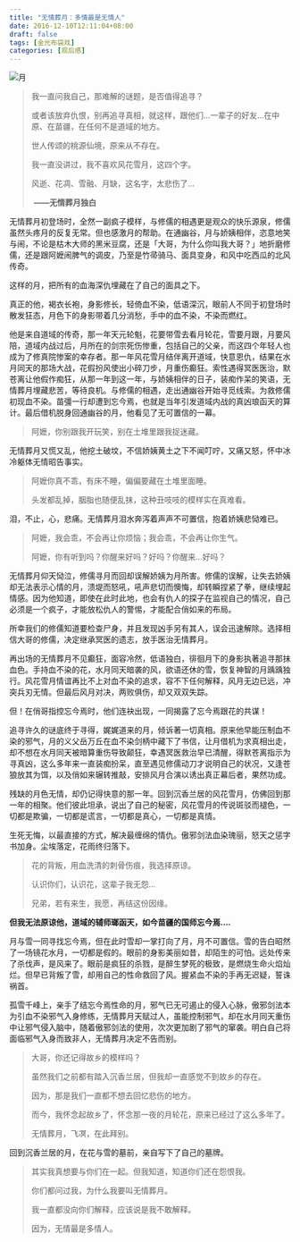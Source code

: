 ```yaml
---
title: "无情葬月：多情最是无情人"
date: 2016-12-10T12:11:04+08:00
draft: false
tags: [金光布袋戏]
categories: [观后感]
---
```


![月](/月.jpg)



> 我一直问我自己，那难解的谜题，是否值得追寻？
>
> 或者该放弃仇恨，别再追寻真相，就这样，跟他们…一辈子的好友…在中原、在苗疆，在任何不是道域的地方。
>
> 世人传颂的桃源仙境，原来从不存在。
>
> 我一直没讲过，我不喜欢风花雪月，这四个字。
>
> 风逝、花凋、雪融、月缺，这名字，太悲伤了…
>
> ​																							**——无情葬月独白**



无情葬月初登场时，全然一副疯子模样，与修儒的相遇更是观众的快乐源泉，修儒虽然头疼月的反复无常。但也感激月的帮助。在通幽谷，月与娇姨相伴，恣意地笑与闹，不论是枯木大师的黑米豆腐，还是「大哥，为什么你叫我大哥？」地折磨修儒，还是跟阿嬷闹脾气的调皮，乃至是竹帚骑马、面具变身，和风中吃西瓜的北风传奇。



这样的月，把所有的血海深仇埋藏在了自己的面具之下。



真正的他，褐衣长袍，身影修长，轻倚血不染，低语深沉，眼前人不同于初登场时散发狂态，月色下的身影带着几分消愁，手中的血不染，不染而燃红。



他是来自道域的传奇，那一年天元轮魁，花要带雪去看月轮花，雪要月跟，月要风陪，道域内战过后，月所在的剑宗死伤惨重，包括自己的父亲，而这四个年轻人也成为了修真院惨案的幸存者。那一年风花雪月结伴离开道域，快意恩仇，结果在水月同天的那场大战，花假扮风使出小碎刀步，月重伤癫狂。索性遇得冥医医治，默苍离让他假作痴狂，从那一年到这一年，与娇姨相伴的日子，装痴作呆的笑语，无情葬月埋藏悲苦，等待良机。与修儒的相遇，走出通幽谷开始寻觅线索。为救修儒初现血不染。苗彊一行却遭到忘今焉，也就是当年引发道域内战的真凶琅函天的算计。最后借机脱身回通幽谷的月，他看见了无可置信的一幕。



> 阿嬷，你别跟我开玩笑，别在土堆里跟我捉迷藏。



无情葬月又慌又乱，他挖土破坟，不信娇姨黄土之下不闻叮咛，又痛又怒，怀中冰冷躯体无情昭告事实。



> 阿嬷你真不乖，有床不睡，偏偏要藏在土堆里面睡。
>
> 头发都乱掉，胭脂也随便乱抹，这种丑吱吱的模样实在真难看。



泪，不止，心，悲痛。无情葬月泪水奔泻着声声不可置信，抱着娇姨悲恸难已。



> 阿嬷，我会乖，不会再让你烦恼；我会乖，不会再让你生气。
>
> 阿嬷，你有听到吗？你醒来好吗？好吗？你醒来...好吗？



无情葬月仰天恸泣，修儒寻月而回却误解娇姨为月所害。修儒的误解，让失去娇姨却无法表示心情的月，溃堤而怒吼，吼声悲切而懊悔，却转瞬捏紧了拳，继续埋起情感。因为他知道，即使在此时此地，也会有仇人的探子在监视自己的情况，自己必须是一个疯子，才能放松仇人的警惕，才能配合俏如来的布局。



所幸我们的修儒知道要检查尸身，并且发现凶手另有其人，误会迅速解除。选择相信大哥的修儒，决定继承冥医的遗志，放手医治无情葬月。





再出场的无情葬月不见癫狂，面容冷然，低语独白，徘徊月下的身影执著追寻那抹血色。手持血不染的花，水月同天暗袭的风，欲语还休的雪，恢复神智的月踽踽独行。风花雪月情谊再比不上对血不染的追求，容不下任何解释，风月无边已远，冲突兵刃无情。但最后风月对决，两败俱伤，却又双双失踪。



但！在俏哥指控忘今焉时，他们连袂出现，一同揭露了忘今焉跟花的共谋！



追寻许久的谜底终于寻得，娓娓道来的月，倾诉著一切真相。原来他早能压制血不染的邪气，月的义父岳万丘在血不染剑柄中藏下了书信，让月借机为求真相出走，却不想在水月同天被暗算重伤导致颠狂，幸遇冥医救治早已清醒，得默苍离指示为寻真凶，这么多年来一直装痴扮呆，直至遇见修儒动刀才说明自己的状况，又逢苍狼放其为饵，以及俏如来辗转推敲，安排风月合演以诱出真正幕后者，果然功成。



残缺的月色无情，却仍记得快意的那一年。回到沉香兰居的风花雪月，仿佛回到那一年的相聚。他们彼此坦承，说出了自己的秘密，风花雪月的传说斑驳而褪色，一切都是欺骗，一切都是谎言，一切都是真心，一切都是真情。



生死无悔，以最直接的方式，解决最缠绵的情仇。傲邪剑法血染瑰丽，怒天之惩字书加身。尘埃落定，花雨终归落下。



> 花的背叛，用血洗清的刺骨伤痕，我选择原谅。
>
> 认识你们，认识花，这辈子我无怨...
>
> 兄弟，若有来生，我愿，再结这份因缘。



**但我无法原谅他，道域的辅师瑯函天，如今苗疆的国师忘今焉....**



月与雪一同寻找忘今焉，但在此时雪却一掌打向了月，月不可置信。雪的告白昭然了一场镜花水月，一切都是假的。眼前的身影美丽如昔，却陌生的可怕。远处传来了杀伐声，是风来了。眼前是疯狂的杀戮，是醉生梦死的极致，是燃烧生命火焰灿烂。但早已背叛了雪，却用自己的性命救回了风。握紧血不染的手再无迟疑，誓诛祸首。



孤雪千峰上，亲手了结忘今焉性命的月，邪气已无可遏止的侵入心脉，傲邪剑法本为引血不染邪气入身修练，无情葬月天赋过人，虽能控制邪气，却在水月同天重伤中让邪气侵入脑中，随着傲邪剑法的使用，次次更加剧了邪气的窜袭。明白自己将面临邪气入身而致非人，无情葬月决定不告而别。



> 大哥，你还记得故乡的模样吗？
>
> 虽然我们之前都有踏入沉香兰居，但我却一直感觉不到故乡的存在。
>
> 因为，那是我们一直都不想去回忆悲伤的地方。
>
> 而今，我怀念起故乡了，怀念那一夜的月轮花，原来已经过了这么多年了。
>
> 无情葬月，飞凕，在此拜别。



回到沉香兰居的月，在花与雪的墓前，亲自写下了自己的墓牌。



> 其实我真想要与你们在一起。但我知道，知道你们还在怨恨我。
>
> 你们都问过我，为什么我要叫无情葬月。
>
> 我一直都没向你们解释，应该说是我不敢解释。
>
> 因为，无情最是多情人。





